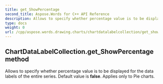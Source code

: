 ```yaml
---
title: get_ShowPercentage
second_title: Aspose.Words for C++ API Reference
description: Allows to specify whether percentage value is to be displayed for the data labels of the entire series. Default value is false. Applies only to Pie charts. 
type: docs
weight: 0
url: /cpp/aspose.words.drawing.charts/chartdatalabelcollection/get_showpercentage/
---
```

## ChartDataLabelCollection.get_ShowPercentage method


Allows to specify whether percentage value is to be displayed for the data labels of the entire series. Default value is **false**. Applies only to Pie charts. 

